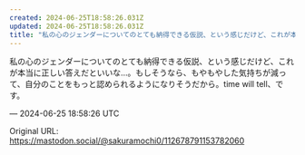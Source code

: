 ```yaml
---
created: 2024-06-25T18:58:26.031Z
updated: 2024-06-25T18:58:26.031Z
title: "私の心のジェンダーについてのとても納得できる仮説、という感じだけど、これが本当に[...]"
---
```


<p>私の心のジェンダーについてのとても納得できる仮説、という感じだけど、これが本当に正しい答えだといいな…。もしそうなら、もやもやした気持ちが減って、自分のことをもっと認められるようになりそうだから。time will tell、です。</p>

&mdash; 2024-06-25 18:58:26 UTC

Original URL: https://mastodon.social/@sakuramochi0/112678791153782060
